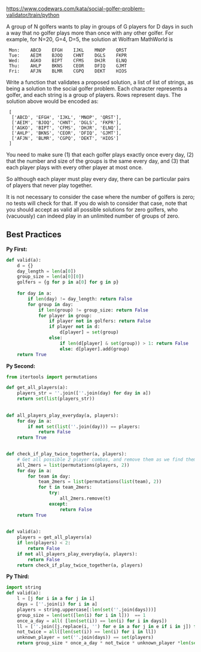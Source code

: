 https://www.codewars.com/kata/social-golfer-problem-validator/train/python

A group of N golfers wants to play in groups of G players for D days in such a way that no golfer plays more than once with any other golfer. For example, for N=20, G=4, D=5, the solution at Wolfram MathWorld is
~~~
 Mon:    ABCD    EFGH    IJKL    MNOP    QRST
 Tue:    AEIM    BJOQ    CHNT    DGLS    FKPR
 Wed:    AGKO    BIPT    CFMS    DHJR    ELNQ
 Thu:    AHLP    BKNS    CEOR    DFIQ    GJMT
 Fri:    AFJN    BLMR    CGPQ    DEKT    HIOS
~~~ 
Write a function that validates a proposed solution, a list of list of strings, as being a solution to the social golfer problem. Each character represents a golfer, and each string is a group of players. Rows represent days. The solution above would be encoded as:
~~~
 [
  ['ABCD', 'EFGH', 'IJKL', 'MNOP', 'QRST'],
  ['AEIM', 'BJOQ', 'CHNT', 'DGLS', 'FKPR'],
  ['AGKO', 'BIPT', 'CFMS', 'DHJR', 'ELNQ'],
  ['AHLP', 'BKNS', 'CEOR', 'DFIQ', 'GJMT'],
  ['AFJN', 'BLMR', 'CGPQ', 'DEKT', 'HIOS']
 ]
~~~ 
You need to make sure (1) that each golfer plays exactly once every day, (2) that the number and size of the groups is the same every day, and (3) that each player plays with every other player at most once.

So although each player must play every day, there can be particular pairs of players that never play together.

It is not necessary to consider the case where the number of golfers is zero; no tests will check for that. If you do wish to consider that case, note that you should accept as valid all possible solutions for zero golfers, who (vacuously) can indeed play in an unlimited number of groups of zero.

## Best Practices

**Py First:**
~~~py
def valid(a):   
    d = {}
    day_length = len(a[0])
    group_size = len(a[0][0])
    golfers = {g for p in a[0] for g in p}
    
    for day in a:
        if len(day) != day_length: return False
        for group in day:
            if len(group) != group_size: return False
            for player in group:
                if player not in golfers: return False
                if player not in d:
                    d[player] = set(group)
                else:
                    if len(d[player] & set(group)) > 1: return False
                    else: d[player].add(group)
    return True

~~~

**Py Second:**
~~~py
from itertools import permutations

def get_all_players(a):
    players_str = ''.join([''.join(day) for day in a])
    return set(list(players_str))
    
    
def all_players_play_everyday(a, players):
    for day in a:
        if not set(list(''.join(day))) == players:
            return False
    return True
    

def check_if_play_twice_together(a, players):
    # Get all possible 2 player combos, and remove them as we find them
    all_2mers = list(permutations(players, 2))
    for day in a:
        for team in day:
            team_2mers = list(permutations(list(team), 2))
            for t in team_2mers:
                try:
                    all_2mers.remove(t)
                except:
                    return False
    return True
    
    
def valid(a):
    players = get_all_players(a)
    if len(players) < 2:
        return False
    if not all_players_play_everyday(a, players):
        return False
    return check_if_play_twice_together(a, players)
~~~

**Py Third:**
~~~py
import string
def valid(a):
    l = [j for i in a for j in i]
    days = [''.join(i) for i in a]
    players = string.uppercase[:len(set(''.join(days)))]
    group_size = len(set([len(i) for i in l]))  == 1
    once_a_day = all( [len(set(i)) == len(i) for i in days])
    ll = [''.join([j.replace(i, '') for e in a for j in e if i in j]) for i in players]
    not_twice = all([len(set(i)) == len(i) for i in ll])
    unknown_player = set(''.join(days)) == set(players)
    return group_size * once_a_day * not_twice * unknown_player *len(set(len(i) for i in days)) == 1

~~~
